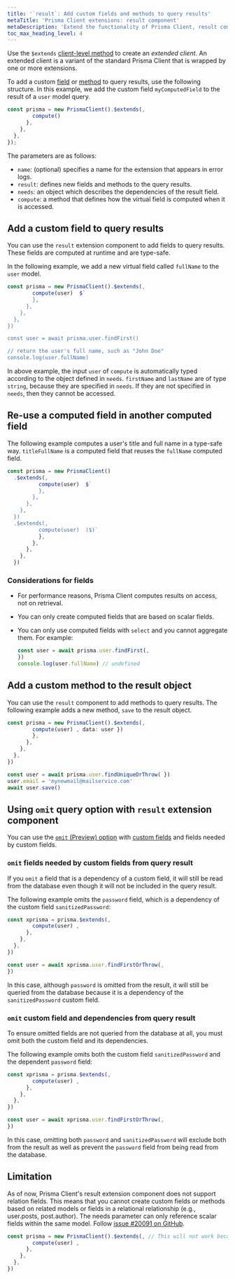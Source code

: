 ```yaml
---
title: '`result`: Add custom fields and methods to query results'
metaTitle: 'Prisma Client extensions: result component'
metaDescription: 'Extend the functionality of Prisma Client, result component'
toc_max_heading_level: 4
---
```


Use the `$extends` [client-level method](/orm/reference/prisma-client-reference#client-methods) to create an _extended client_. An extended client is a variant of the standard Prisma Client that is wrapped by one or more extensions.

To add a custom [field](#add-a-custom-field-to-query-results) or [method](#add-a-custom-method-to-the-result-object) to query results, use the following structure. In this example, we add the custom field `myComputedField` to the result of a `user` model query.

```ts
const prisma = new PrismaClient().$extends(,
        compute()
      },
    },
  },
});
```

The parameters are as follows:

- `name`: (optional) specifies a name for the extension that appears in error logs.
- `result`: defines new fields and methods to the query results.
- `needs`: an object which describes the dependencies of the result field.
- `compute`: a method that defines how the virtual field is computed when it is accessed.

## Add a custom field to query results

You can use the `result` extension component to add fields to query results. These fields are computed at runtime and are type-safe.

In the following example, we add a new virtual field called `fullName` to the `user` model.

```ts
const prisma = new PrismaClient().$extends(,
        compute(user)  $`
        },
      },
    },
  },
})

const user = await prisma.user.findFirst()

// return the user's full name, such as "John Doe"
console.log(user.fullName)
```

In above example, the input `user` of `compute` is automatically typed according to the object defined in `needs`. `firstName` and `lastName` are of type `string`, because they are specified in `needs`. If they are not specified in `needs`, then they cannot be accessed.

## Re-use a computed field in another computed field

The following example computes a user's title and full name in a type-safe way. `titleFullName` is a computed field that reuses the `fullName` computed field.

```ts
const prisma = new PrismaClient()
  .$extends(,
          compute(user)  $`
          },
        },
      },
    },
  })
  .$extends(,
          compute(user)  ($)`
          },
        },
      },
    },
  })
```

### Considerations for fields

- For performance reasons, Prisma Client computes results on access, not on retrieval.
- You can only create computed fields that are based on scalar fields.
- You can only use computed fields with `select` and you cannot aggregate them. For example:

  ```ts
  const user = await prisma.user.findFirst(,
  })
  console.log(user.fullName) // undefined
  ```

## Add a custom method to the result object

You can use the `result` component to add methods to query results. The following example adds a new method, `save` to the result object.

```ts
const prisma = new PrismaClient().$extends(,
        compute(user) , data: user })
        },
      },
    },
  },
})

const user = await prisma.user.findUniqueOrThrow( })
user.email = 'mynewmail@mailservice.com'
await user.save()
```

## Using `omit` query option with `result` extension component

You can use the [`omit` (Preview) option](/orm/reference/prisma-client-reference#omit) with [custom fields](#add-a-custom-field-to-query-results) and fields needed by custom fields.

### `omit` fields needed by custom fields from query result

If you `omit` a field that is a dependency of a custom field, it will still be read from the database even though it will not be included in the query result.

The following example omits the `password` field, which is a dependency of the custom field `sanitizedPassword`:

```ts
const xprisma = prisma.$extends(,
        compute(user) ,
      },
    },
  },
})

const user = await xprisma.user.findFirstOrThrow(,
})
```

In this case, although `password` is omitted from the result, it will still be queried from the database because it is a dependency of the `sanitizedPassword` custom field.

### `omit` custom field and dependencies from query result

To ensure omitted fields are not queried from the database at all, you must omit both the custom field and its dependencies.

The following example omits both the custom field `sanitizedPassword` and the dependent `password` field:

```ts
const xprisma = prisma.$extends(,
        compute(user) ,
      },
    },
  },
})

const user = await xprisma.user.findFirstOrThrow(,
})
```

In this case, omitting both `password` and `sanitizedPassword` will exclude both from the result as well as prevent the `password` field from being read from the database.

## Limitation

As of now, Prisma Client's result extension component does not support relation fields. This means that you cannot create custom fields or methods based on related models or fields in a relational relationship (e.g., user.posts, post.author). The needs parameter can only reference scalar fields within the same model. Follow [issue #20091 on GitHub](https://github.com/prisma/prisma/issues/20091).

```ts
const prisma = new PrismaClient().$extends(, // This will not work because posts is a relation field
        compute(user) ,
      },
    },
  },
})
```
